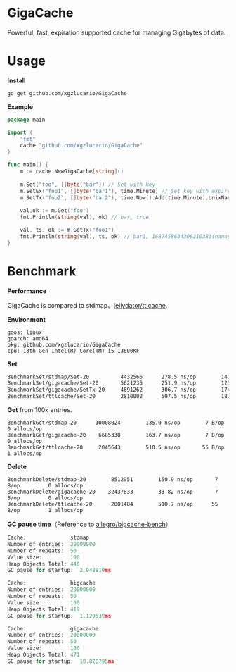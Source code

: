 # GigaCache
Powerful, fast, expiration supported cache for managing Gigabytes of data.

# Usage

**Install**

```bash
go get github.com/xgzlucario/GigaCache
```

**Example**

```go
package main

import (
    "fmt"
    cache "github.com/xgzlucario/GigaCache"
)

func main() {
    m := cache.NewGigaCache[string]()
    
    m.Set("foo", []byte("bar")) // Set with key
    m.SetEx("foo1", []byte("bar1"), time.Minute) // Set key with expired duration
    m.SetTx("foo2", []byte("bar2"), time.Now().Add(time.Minute).UnixNano()) // Set key with expired deadline
    
    val,ok := m.Get("foo")
    fmt.Println(string(val), ok) // bar, true

    val, ts, ok := m.GetTx("foo1")
    fmt.Println(string(val), ts, ok) // bar1, 1687458634306210383(nanoseconds), true
}
```

# Benchmark

**Performance**

GigaCache is compared to stdmap、[jellydator/ttlcache](https://github.com/jellydator/ttlcache).

**Environment**

```
goos: linux
goarch: amd64
pkg: github.com/xgzlucario/GigaCache
cpu: 13th Gen Intel(R) Core(TM) i5-13600KF
```

**Set**

```bash
BenchmarkSet/stdmap/Set-20         	4432566	     278.5 ns/op	    143 B/op	     1 allocs/op
BenchmarkSet/gigacache/Set-20      	5621235	     251.9 ns/op	    123 B/op	     1 allocs/op
BenchmarkSet/gigacache/SetTx-20    	4691262	     306.7 ns/op	    174 B/op	     1 allocs/op
BenchmarkSet/ttlcache/Set-20       	2810002	     507.5 ns/op	    187 B/op	     2 allocs/op
```

**Get** from 100k entries.

```
BenchmarkGet/stdmap-20     	10008024	    135.0 ns/op	       7 B/op	       0 allocs/op
BenchmarkGet/gigacache-20  	 6685338	    163.7 ns/op	       7 B/op	       0 allocs/op
BenchmarkGet/ttlcache-20     2045643	    510.5 ns/op	      55 B/op	       1 allocs/op
```

**Delete**

```
BenchmarkDelete/stdmap-20      	 8512951	    150.9 ns/op	      7 B/op	     0 allocs/op
BenchmarkDelete/gigacache-20   	32437833	    33.82 ns/op	      7 B/op	     0 allocs/op
BenchmarkDelete/ttlcache-20    	 2001484	    510.7 ns/op	     55 B/op	     1 allocs/op
```

**GC pause time**（Reference to [allegro/bigcache-bench](https://github.com/allegro/bigcache-bench)）

```go
Cache:              stdmap
Number of entries:  20000000
Number of repeats:  50
Value size:         100
Heap Objects Total: 446
GC pause for startup:  2.948819ms
```

```go
Cache:              bigcache
Number of entries:  20000000
Number of repeats:  50
Value size:         100
Heap Objects Total: 419
GC pause for startup:  1.129539ms
```

```go
Cache:              gigacache
Number of entries:  20000000
Number of repeats:  50
Value size:         100
Heap Objects Total: 471
GC pause for startup:  10.828795ms
```